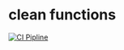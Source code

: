 # clean functions
[![CI Pipline](https://github.com/brxtox/ajs-clean-functions/actions/workflows/main.yml/badge.svg)](https://github.com/brxtox/ajs-clean-functions/actions/workflows/main.yml)